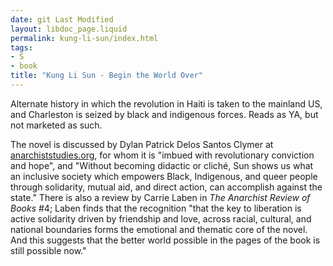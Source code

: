 ```yaml
---
date: git Last Modified
layout: libdoc_page.liquid
permalink: kung-li-sun/index.html
tags:
- S
- book
title: "Kung Li Sun - Begin the World Over"
---
```


Alternate history in which the revolution in Haiti is taken to the mainland US, and Charleston is seized by black and indigenous forces. Reads as YA, but not marketed as such.

The novel is discussed by Dylan Patrick Delos Santos Clymer at <a href="https://anarchiststudies.org/organizing-disruption-by-dylan-clymer/">
anarchiststudies.org</a>, for whom it is "imbued with revolutionary conviction and hope", and "Without becoming didactic or cliché, Sun shows us what an 
inclusive society which empowers Black, Indigenous, and queer people through solidarity, mutual aid, and direct action, can accomplish against the state." 
There is also a review by Carrie Laben in _The Anarchist Review of Books_ #4; Laben finds that the recognition "that the key to liberation is active 
solidarity driven by friendship and love, across racial, cultural, and national boundaries forms the emotional and thematic core of the novel. And this suggests 
that the better world possible in the pages of the book is still possible now."